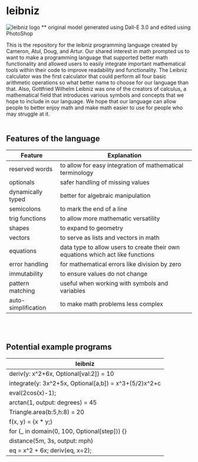 # leibniz

![leibniz logo](https://github.com/lilscolari/leibniz/blob/main/docs/leibniz_logo.png)
** original model generated using Dall-E 3.0 and edited using PhotoShop

This is the repository for the leibniz programming language created by Cameron, Atul, Doug, and Artur. Our shared interest in math prompted us to want to make a programming language that supported better math functionality and allowed users to easily integrate important mathematical tools within their code to improve readability and functionality. The Leibniz calculator was the first calculator that could perform all four basic arithmetic operations so what better name to choose for our language than that. Also, Gottfried Wilhelm Leibniz was one of the creators of calculus, a mathematical field that introduces various symbols and concepts that we hope to include in our language. We hope that our language can allow people to better enjoy math and make math easier to use for people who may struggle at it.
<br>
<br>
## Features of the language
| Feature    | Explanation |
| -------- | ------- |
| reserved words  |  to allow for easy integration of mathematical terminology   |
| optionals | safer handling of missing values |
| dynamically typed    | better for algebraic manipulation    |
| semicolons | to mark the end of a line |
| trig functions | to allow more mathematic versatility |
| shapes | to expand to geometry |
| vectors | to serve as lists and vectors in math |
| equations | data type to allow users to create their own equations which act like functions |
| error handling | for mathematical errors like division by zero |
| immutability | to ensure values do not change |
| pattern matching | useful when working with symbols and variables |
| auto-simplification | to make math problems less complex |


<br>
<br>

## Potential example programs

| leibniz    |
| -------- |
| deriv(y: x^2+6x, Optional[val:2]) = 10  |
| integrate(y: 3x^2+5x, Optional[a,b]) = x^3+(5/2)x^2+c |
| eval(2cos(x)-1); |
| arctan(1, output: degrees) = 45 |
| Triangle.area(b:5,h:8) = 20 |
| f(x, y) = {x * y;} |
| for (_ in domain(0, 100, Optional[step])) {} |
| distance(5m, 3s, output: mph) |
| eq = x^2 + 6x; deriv(eq, x=2); |

